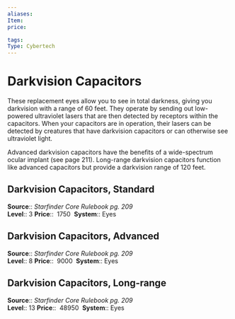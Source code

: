 ```yaml
---
aliases: 
Item:
price:  

tags: 
Type: Cybertech
---
```


# Darkvision Capacitors

These replacement eyes allow you to see in total darkness, giving you darkvision with a range of 60 feet. They operate by sending out low-powered ultraviolet lasers that are then detected by receptors within the capacitors. When your capacitors are in operation, their lasers can be detected by creatures that have darkvision capacitors or can otherwise see ultraviolet light.  
  
Advanced darkvision capacitors have the benefits of a wide-spectrum ocular implant (see page 211). Long-range darkvision capacitors function like advanced capacitors but provide a darkvision range of 120 feet.  

## Darkvision Capacitors, Standard

**Source**:: _Starfinder Core Rulebook pg. 209_  
**Level**:: 3
**Price**::  1750 
**System**:: Eyes  
  

## Darkvision Capacitors, Advanced

**Source**:: _Starfinder Core Rulebook pg. 209_  
**Level**:: 8
**Price**::  9000 
**System**:: Eyes  
  

## Darkvision Capacitors, Long-range

**Source**:: _Starfinder Core Rulebook pg. 209_  
**Level**:: 13
**Price**::  48950 
**System**:: Eyes
